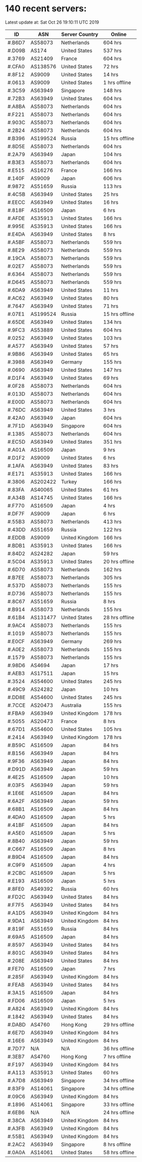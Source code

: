 # 140 recent servers:

Latest update at: Sat Oct 26 19:10:11 UTC 2019

| ID | ASN | Server Country | Online |
| -- | --- | -------------- | ------ |
| #.B6D7 | AS58073 | Netherlands | 604 hrs |
| #.D09B | AS174 | United States | 537 hrs |
| #.3769 | AS21409 | France | 604 hrs |
| #.CFA0 | AS138576 | United States | 72 hrs |
| #.8F12 | AS9009 | United States | 14 hrs |
| #.0613 | AS9009 | United States | 1 hrs offline |
| #.3C59 | AS63949 | Singapore | 148 hrs |
| #.72B3 | AS63949 | United States | 604 hrs |
| #.A8BA | AS58073 | Netherlands | 604 hrs |
| #.F221 | AS58073 | Netherlands | 604 hrs |
| #.903C | AS58073 | Netherlands | 604 hrs |
| #.2B24 | AS58073 | Netherlands | 604 hrs |
| #.B396 | AS199524 | Russia | 15 hrs offline |
| #.8D5E | AS58073 | Netherlands | 604 hrs |
| #.2A79 | AS63949 | Japan | 104 hrs |
| #.B3E3 | AS58073 | Netherlands | 604 hrs |
| #.E515 | AS16276 | France | 166 hrs |
| #.140F | AS9009 | Japan | 606 hrs |
| #.9872 | AS51659 | Russia | 113 hrs |
| #.4C5B | AS63949 | United States | 25 hrs |
| #.EECC | AS63949 | United States | 16 hrs |
| #.818F | AS16509 | Japan | 6 hrs |
| #.AFDE | AS35913 | United States | 166 hrs |
| #.995E | AS35913 | United States | 166 hrs |
| #.E4DA | AS63949 | United States | 8 hrs |
| #.A5BF | AS58073 | Netherlands | 559 hrs |
| #.8E29 | AS58073 | Netherlands | 559 hrs |
| #.19CA | AS58073 | Netherlands | 559 hrs |
| #.02E7 | AS58073 | Netherlands | 559 hrs |
| #.6364 | AS58073 | Netherlands | 559 hrs |
| #.D645 | AS58073 | Netherlands | 559 hrs |
| #.6DA9 | AS63949 | United States | 11 hrs |
| #.AC62 | AS63949 | United States | 80 hrs |
| #.7647 | AS63949 | United States | 71 hrs |
| #.07E1 | AS199524 | Russia | 15 hrs offline |
| #.65DE | AS63949 | United States | 134 hrs |
| #.9FC3 | AS53889 | United States | 604 hrs |
| #.0252 | AS63949 | United States | 103 hrs |
| #.A577 | AS63949 | United States | 57 hrs |
| #.9B86 | AS63949 | United States | 65 hrs |
| #.3988 | AS63949 | Germany | 155 hrs |
| #.0690 | AS63949 | United States | 147 hrs |
| #.D1F4 | AS63949 | United States | 69 hrs |
| #.0F28 | AS58073 | Netherlands | 604 hrs |
| #.013D | AS58073 | Netherlands | 604 hrs |
| #.E00D | AS58073 | Netherlands | 604 hrs |
| #.76DC | AS63949 | United States | 3 hrs |
| #.42A0 | AS63949 | Japan | 604 hrs |
| #.7F1D | AS63949 | Singapore | 604 hrs |
| #.1385 | AS58073 | Netherlands | 604 hrs |
| #.EC5D | AS63949 | United States | 351 hrs |
| #.A01A | AS16509 | Japan | 9 hrs |
| #.D1F2 | AS9009 | United States | 6 hrs |
| #.1AFA | AS63949 | United States | 83 hrs |
| #.E171 | AS35913 | United States | 166 hrs |
| #.3806 | AS202422 | Turkey | 166 hrs |
| #.83FA | AS40065 | United States | 61 hrs |
| #.A34B | AS14745 | United States | 166 hrs |
| #.F770 | AS16509 | Japan | 4 hrs |
| #.DF7F | AS9009 | Japan | 6 hrs |
| #.55B3 | AS58073 | Netherlands | 413 hrs |
| #.43DD | AS51659 | Russia | 122 hrs |
| #.EDDB | AS9009 | United Kingdom | 166 hrs |
| #.BDB1 | AS35913 | United States | 166 hrs |
| #.84D2 | AS24282 | Japan | 59 hrs |
| #.5C04 | AS35913 | United States | 20 hrs offline |
| #.6D70 | AS58073 | Netherlands | 162 hrs |
| #.B7EE | AS58073 | Netherlands | 305 hrs |
| #.537D | AS58073 | Netherlands | 155 hrs |
| #.D736 | AS58073 | Netherlands | 155 hrs |
| #.8C67 | AS51659 | Russia | 8 hrs |
| #.B914 | AS58073 | Netherlands | 155 hrs |
| #.61B4 | AS131477 | United States | 28 hrs offline |
| #.9AC4 | AS58073 | Netherlands | 155 hrs |
| #.1019 | AS58073 | Netherlands | 155 hrs |
| #.E0CF | AS63949 | Germany | 269 hrs |
| #.A0E2 | AS58073 | Netherlands | 155 hrs |
| #.1579 | AS58073 | Netherlands | 155 hrs |
| #.98D6 | AS4694 | Japan | 17 hrs |
| #.AEB3 | AS17511 | Japan | 15 hrs |
| #.3524 | AS54600 | United States | 245 hrs |
| #.49C9 | AS24282 | Japan | 10 hrs |
| #.DD8E | AS54600 | United States | 245 hrs |
| #.7CCE | AS20473 | Australia | 155 hrs |
| #.FBA9 | AS63949 | United Kingdom | 178 hrs |
| #.5055 | AS20473 | France | 8 hrs |
| #.67D1 | AS54600 | United States | 105 hrs |
| #.2414 | AS63949 | United Kingdom | 178 hrs |
| #.B59C | AS16509 | Japan | 84 hrs |
| #.B156 | AS63949 | Japan | 84 hrs |
| #.9F36 | AS63949 | Japan | 84 hrs |
| #.D91D | AS63949 | Japan | 59 hrs |
| #.4E25 | AS16509 | Japan | 10 hrs |
| #.03F5 | AS63949 | Japan | 59 hrs |
| #.1E6E | AS16509 | Japan | 84 hrs |
| #.6A2F | AS63949 | Japan | 59 hrs |
| #.68B1 | AS16509 | Japan | 84 hrs |
| #.4DA0 | AS16509 | Japan | 5 hrs |
| #.41BF | AS16509 | Japan | 84 hrs |
| #.A5E0 | AS16509 | Japan | 5 hrs |
| #.8B40 | AS63949 | Japan | 59 hrs |
| #.C667 | AS16509 | Japan | 8 hrs |
| #.B9D4 | AS16509 | Japan | 84 hrs |
| #.C9F9 | AS16509 | Japan | 4 hrs |
| #.2CBC | AS16509 | Japan | 5 hrs |
| #.E193 | AS16509 | Japan | 5 hrs |
| #.8FE0 | AS49392 | Russia | 60 hrs |
| #.FD2C | AS63949 | United States | 84 hrs |
| #.F7F5 | AS63949 | United States | 84 hrs |
| #.A1D5 | AS63949 | United Kingdom | 84 hrs |
| #.9DA1 | AS63949 | United Kingdom | 84 hrs |
| #.819F | AS51659 | Russia | 84 hrs |
| #.69A5 | AS16509 | Japan | 84 hrs |
| #.8597 | AS63949 | United States | 84 hrs |
| #.801C | AS63949 | United States | 84 hrs |
| #.208E | AS63949 | United States | 84 hrs |
| #.FE70 | AS16509 | Japan | 7 hrs |
| #.285F | AS63949 | United Kingdom | 84 hrs |
| #.FEAB | AS63949 | United States | 84 hrs |
| #.3A15 | AS16509 | Japan | 84 hrs |
| #.FD06 | AS16509 | Japan | 5 hrs |
| #.A824 | AS63949 | United Kingdom | 84 hrs |
| #.1842 | AS63949 | United States | 84 hrs |
| #.DABD | AS4760 | Hong Kong | 29 hrs offline |
| #.6E7D | AS63949 | United Kingdom | 84 hrs |
| #.16E6 | AS63949 | United Kingdom | 84 hrs |
| #.7D77 | N/A | N/A | 36 hrs offline |
| #.3EB7 | AS4760 | Hong Kong | 7 hrs offline |
| #.F197 | AS63949 | United Kingdom | 84 hrs |
| #.A113 | AS35913 | United States | 60 hrs |
| #.A7D8 | AS63949 | Singapore | 34 hrs offline |
| #.83F9 | AS14061 | Singapore | 34 hrs offline |
| #.09C6 | AS63949 | United Kingdom | 84 hrs |
| #.1896 | AS14061 | Singapore | 33 hrs offline |
| #.6EB6 | N/A | N/A | 24 hrs offline |
| #.38CA | AS63949 | United Kingdom | 84 hrs |
| #.A3FB | AS63949 | United Kingdom | 84 hrs |
| #.55B1 | AS63949 | United Kingdom | 84 hrs |
| #.2AC2 | AS63949 | Singapore | 8 hrs offline |
| #.0A0A | AS14061 | United States | 58 hrs offline |

